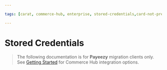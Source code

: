 ```yaml
---

tags: [carat, commerce-hub, enterprise, stored-credentials,card-not-present, payeezy]

---
```


# Stored Credentials

<!-- theme: danger -->
>  The following documentation is for **Payeezy** migration clients only. See [Getting Started](?path=docs/Getting-Started/Getting-Started-General.md) for Commerce Hub integration options.
